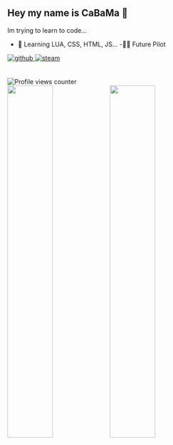 ## Hey my name is CaBaMa 🥳
Im trying to learn to code...

- 📂 Learning LUA, CSS, HTML, JS...
-🧑‍✈️ Future Pilot


<a href="https://github.com/CaBaMa1st" target="_blank">
<img src=https://img.shields.io/badge/github-%2324292e.svg?&style=for-the-badge&logo=github&logoColor=white alt=github style="margin-bottom: 5px;" />
</a>
<a href="https://steamcommunity.com/id/cabama/" target="_blank">
<img src=https://img.shields.io/badge/steam-%23000000.svg?&style=for-the-badge&logo=steam&logoColor=white alt=steam style="margin-bottom: 5px;" />
</a>  

<br/> 

<br/> 

![Profile views counter](https://komarev.com/ghpvc/?username=CaBaMa1st&&style=flat-square)  
  <img src="https://github-readme-stats.vercel.app/api?username=CaBaMa1st&show_icons=true&count_private=true&hide_border=true" align="left" style="width: 45%;"/>
  <img src="https://github-readme-stats.vercel.app/api/top-langs/?username=CaBaMa1st&hide_border=true&layout=compact" align="left" style="width: 45%;" />
</div>

<br/>  
